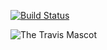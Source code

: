 [![Build Status](https://travis-ci.org/b2017-17viu16m/lab06.svg?branch=master)](https://travis-ci.org/b2017-17viu16m/lab06)

![The Travis Mascot](http://about.travis-ci.org/images/travis-mascot-200px.png)
